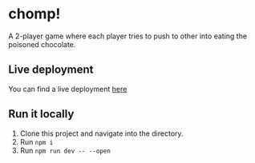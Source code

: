 # chomp!

A 2-player game where each player tries to push to other into eating the poisoned chocolate.

## Live deployment

You can find a live deployment [here](https://chomp-ate.vercel.app)

## Run it locally

1. Clone this project and navigate into the directory.
2. Run `npm i`
3. Run `npm run dev -- --open`